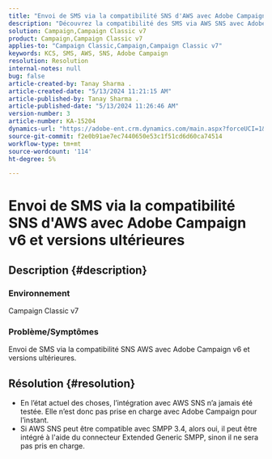 ```yaml
---
title: "Envoi de SMS via la compatibilité SNS d'AWS avec Adobe Campaign v6 et versions ultérieures"
description: "Découvrez la compatibilité des SMS via AWS SNS avec Adobe Campaign v6 et versions ultérieures."
solution: Campaign,Campaign Classic v7
product: Campaign,Campaign Classic v7
applies-to: "Campaign Classic,Campaign,Campaign Classic v7"
keywords: KCS, SMS, AWS, SNS, Adobe Campaign
resolution: Resolution
internal-notes: null
bug: false
article-created-by: Tanay Sharma .
article-created-date: "5/13/2024 11:21:15 AM"
article-published-by: Tanay Sharma .
article-published-date: "5/13/2024 11:26:46 AM"
version-number: 3
article-number: KA-15204
dynamics-url: "https://adobe-ent.crm.dynamics.com/main.aspx?forceUCI=1&pagetype=entityrecord&etn=knowledgearticle&id=551818e7-1a11-ef11-9f8a-6045bd02b206"
source-git-commit: f2e0b91ae7ec7440650e53c1f51cd6d60ca74514
workflow-type: tm+mt
source-wordcount: '114'
ht-degree: 5%

---
```


# Envoi de SMS via la compatibilité SNS d&#39;AWS avec Adobe Campaign v6 et versions ultérieures

## Description {#description}


### Environnement

Campaign Classic v7

### Problème/Symptômes

Envoi de SMS via la compatibilité SNS AWS avec Adobe Campaign v6 et versions ultérieures.


## Résolution {#resolution}


- En l’état actuel des choses, l’intégration avec AWS SNS n’a jamais été testée. Elle n’est donc pas prise en charge avec Adobe Campaign pour l’instant.
- Si AWS SNS peut être compatible avec SMPP 3.4, alors oui, il peut être intégré à l&#39;aide du connecteur Extended Generic SMPP, sinon il ne sera pas pris en charge.

